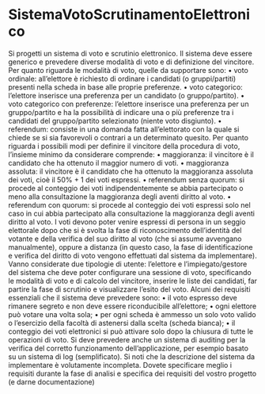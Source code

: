 # SistemaVotoScrutinamentoElettronico
Si progetti un sistema di voto e scrutinio elettronico. Il sistema deve essere generico e prevedere
diverse modalità di voto e di definizione del vincitore.
Per quanto riguarda le modalità di voto, quelle da supportare sono: 
• voto ordinale: all’elettore è richiesto di ordinare i candidati (o gruppi/partiti) presenti nella 
scheda in base alle proprie preferenze.
• voto categorico: l’elettore inserisce una preferenza per un candidato (o gruppo/partito).
• voto categorico con preferenze: l’elettore inserisce una preferenza per un gruppo/partito 
e ha la possibilità di indicare una o più preferenze tra i candidati del gruppo/partito 
selezionato (niente voto disgiunto).
• referendum: consiste in una domanda fatta all’elettorato con la quale si chiede se si sia 
favorevoli o contrari a un determinato quesito.
Per quanto riguarda i possibili modi per definire il vincitore della procedura di voto, l’insieme 
minimo da considerare comprende: 
• maggioranza: il vincitore è il candidato che ha ottenuto il maggior numero di voti.
• maggioranza assoluta: il vincitore è il candidato che ha ottenuto la maggioranza assoluta 
dei voti, cioè il 50% + 1 dei voti espressi.
• referendum senza quorum: si procede al conteggio dei voti indipendentemente se abbia 
partecipato o meno alla consultazione la maggioranza degli aventi diritto al voto.
• referendum con quorum: si procede al conteggio dei voti espressi solo nel caso in cui abbia 
partecipato alla consultazione la maggioranza degli aventi diritto al voto.
I voti devono poter venire espressi di persona in un seggio elettorale dopo che si è svolta la fase di 
riconoscimento dell’identità del votante e della verifica del suo diritto al voto (che si assume 
avvengano manualmente), oppure a distanza (in questo caso, la fase di identificazione e verifica 
del diritto di voto vengono effettuati dal sistema da implementare).
Vanno considerate due tipologie di utente: l’elettore e l’impiegato/gestore del sistema che deve 
poter configurare una sessione di voto, specificando le modalità di voto e di calcolo del vincitore, 
inserire le liste dei candidati, far partire la fase di scrutinio e visualizzare l’esito del voto.
Alcuni dei requisiti essenziali che il sistema deve prevedere sono:
• il voto espresso deve rimanere segreto e non deve essere riconducibile all’elettore;
• ogni elettore può votare una volta sola;
• per ogni scheda è ammesso un solo voto valido o l’esercizio della facoltà di astenersi dalla 
scelta (scheda bianca);
• il conteggio dei voti elettronici si può attivare solo dopo la chiusura di tutte le operazioni di 
voto.
Si deve prevedere anche un sistema di auditing per la verifica del corretto funzionamento 
dell’applicazione, per esempio basato su un sistema di log (semplificato).
Si noti che la descrizione del sistema da implementare è volutamente incompleta. Dovete 
specificare meglio i requisiti durante la fase di analisi e specifica dei requisiti del vostro progetto (e 
darne documentazione)

